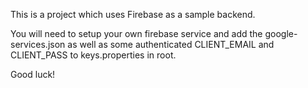 This is a project which uses Firebase as a sample backend.

You will need to setup your own firebase service and add the google-services.json as well as some authenticated CLIENT_EMAIL and CLIENT_PASS to keys.properties in root.

Good luck!